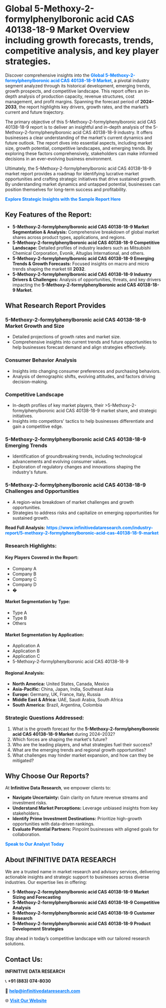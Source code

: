 <h1>Global 5-Methoxy-2-formylphenylboronic acid CAS 40138-18-9 Market Overview including growth forecasts, trends, competitive analysis, and key player strategies.</h1>
<p>
Discover comprehensive insights into the 
<a href="https://www.infinitivedataresearch.com/industry-report/5-methoxy-2-formylphenylboronic-acid-cas-40138-18-9-market" rel="dofollow" style="color: #007BFF; text-decoration: none;"><strong>Global 5-Methoxy-2-formylphenylboronic acid CAS 40138-18-9 Market</strong></a>, a pivotal industry segment analyzed through its historical development, emerging trends, growth prospects, and competitive landscape. This report offers an in-depth analysis of production capacity, revenue structures, cost management, and profit margins. Spanning the forecast period of <strong>2024–2033</strong>, the report highlights key drivers, growth rates, and the market’s current and future trajectory.
</p>
<p>
The primary objective of this 5-Methoxy-2-formylphenylboronic acid CAS 40138-18-9 report is to deliver an insightful and in-depth analysis of the 5-Methoxy-2-formylphenylboronic acid CAS 40138-18-9 industry. It offers businesses a clear understanding of the market's current dynamics and future outlook. The report dives into essential aspects, including market size, growth potential, competitive landscapes, and emerging trends. By exploring these factors comprehensively, stakeholders can make informed decisions in an ever-evolving business environment.
</p>
<p>
Ultimately, the 5-Methoxy-2-formylphenylboronic acid CAS 40138-18-9 market report provides a roadmap for identifying lucrative market opportunities and crafting strategic initiatives that drive sustained growth. By understanding market dynamics and untapped potential, businesses can position themselves for long-term success and profitability.
</p>
<p>
<a href="https://www.infinitivedataresearch.com/request-sample/reportId=112335" style="color: #007BFF; text-decoration: none;"><strong>Explore Strategic Insights with the Sample Report Here</strong></a>
</p>

<h2>Key Features of the Report:</h2>
<ul>
<li><strong>5-Methoxy-2-formylphenylboronic acid CAS 40138-18-9 Market Segmentation & Analysis:</strong> Comprehensive breakdown of global market shares across product types, applications, and regions.</li>
<li><strong>5-Methoxy-2-formylphenylboronic acid CAS 40138-18-9 Competitive Landscape:</strong> Detailed profiles of industry leaders such as Mitsubishi Chemical Corporation, Evonik, Altuglas International, and others.</li>
<li><strong>5-Methoxy-2-formylphenylboronic acid CAS 40138-18-9 Emerging Trends & Growth Forecasts:</strong> Focused insights on macro and micro trends shaping the market till <strong>2032</strong>.</li>
<li><strong>5-Methoxy-2-formylphenylboronic acid CAS 40138-18-9 Industry Drivers & Challenges:</strong> Analysis of opportunities, threats, and key drivers impacting the <strong>5-Methoxy-2-formylphenylboronic acid CAS 40138-18-9 Market</strong>.</li>
</ul>

<h2>What Research Report Provides</h2>
<h3>5-Methoxy-2-formylphenylboronic acid CAS 40138-18-9 Market Growth and Size</h3>
<ul>
<li>Detailed projections of growth rates and market size.</li>
<li>Comprehensive insights into current trends and future opportunities to help businesses forecast demand and align strategies effectively.</li>
</ul>

<h3>Consumer Behavior Analysis</h3>
<ul>
<li>Insights into changing consumer preferences and purchasing behaviors.</li>
<li>Analysis of demographic shifts, evolving attitudes, and factors driving decision-making.</li>
</ul>

<h3>Competitive Landscape</h3>
<ul>
<li>In-depth profiles of key market players, their >5-Methoxy-2-formylphenylboronic acid CAS 40138-18-9 market share, and strategic initiatives.</li>
<li>Insights into competitors' tactics to help businesses differentiate and gain a competitive edge.</li>
</ul>

<h3>5-Methoxy-2-formylphenylboronic acid CAS 40138-18-9 Emerging Trends</h3>
<ul>
<li>Identification of groundbreaking trends, including technological advancements and evolving consumer values.</li>
<li>Exploration of regulatory changes and innovations shaping the industry's future.</li>
</ul>

<h3>5-Methoxy-2-formylphenylboronic acid CAS 40138-18-9 Challenges and Opportunities</h3>
<ul>
<li>A region-wise breakdown of market challenges and growth opportunities.</li>
<li>Strategies to address risks and capitalize on emerging opportunities for sustained growth.</li>
</ul>
<p><strong>Read Full Analysis:</strong> <a href="https://www.infinitivedataresearch.com/industry-report/5-methoxy-2-formylphenylboronic-acid-cas-40138-18-9-market" rel="dofollow" style="color: #007BFF; text-decoration: none;"><strong>https://www.infinitivedataresearch.com/industry-report/5-methoxy-2-formylphenylboronic-acid-cas-40138-18-9-market</strong></a></p>
<h3>Research Highlights:</h3>
<h4>Key Players Covered in the Report:</h4>
<ul><li>Company A</li><li>Company B</li><li>Company C</li><li>Company D</li><li>�</li></ul>
<h4>Market Segmentation by Type:</h4>
<ul><li>Type A</li><li>Type B</li><li>Others</li></ul>
<h4>Market Segmentation by Application:</h4>
<ul><li>Application A</li><li>Application B</li><li>Application C</li><li>5-Methoxy-2-formylphenylboronic acid CAS 40138-18-9</li></ul>

<h4>Regional Analysis:</h4>
<ul>
<li><strong>North America:</strong> United States, Canada, Mexico</li>
<li><strong>Asia-Pacific:</strong> China, Japan, India, Southeast Asia</li>
<li><strong>Europe:</strong> Germany, UK, France, Italy, Russia</li>
<li><strong>Middle East & Africa:</strong> UAE, Saudi Arabia, South Africa</li>
<li><strong>South America:</strong> Brazil, Argentina, Colombia</li>
</ul>

<h3>Strategic Questions Addressed:</h3>
<ol>
<li>What is the growth forecast for the <strong>5-Methoxy-2-formylphenylboronic acid CAS 40138-18-9 Market</strong> during 2024–2032?</li>
<li>Which forces are shaping the market's future?</li>
<li>Who are the leading players, and what strategies fuel their success?</li>
<li>What are the emerging trends and regional growth opportunities?</li>
<li>What challenges may hinder market expansion, and how can they be mitigated?</li>
</ol>

<h2>Why Choose Our Reports?</h2>
<p>At <strong>Infinitive Data Research</strong>, we empower clients to:</p>
<ul>
<li><strong>Navigate Uncertainty:</strong> Gain clarity on future revenue streams and investment risks.</li>
<li><strong>Understand Market Perceptions:</strong> Leverage unbiased insights from key stakeholders.</li>
<li><strong>Identify Prime Investment Destinations:</strong> Prioritize high-growth opportunities with data-driven rankings.</li>
<li><strong>Evaluate Potential Partners:</strong> Pinpoint businesses with aligned goals for collaboration.</li>
</ul>
<p><a href="https://www.infinitivedataresearch.com/industry-report/5-methoxy-2-formylphenylboronic-acid-cas-40138-18-9-market" rel="dofollow" style="color: #007BFF; text-decoration: none;"><strong>Speak to Our Analyst Today</strong></a></p>

<h2>About INFINITIVE DATA RESEARCH</h2>
<p>We are a trusted name in market research and advisory services, delivering actionable insights and strategic support to businesses across diverse industries. Our expertise lies in offering:</p>
<ul>
<li><strong>5-Methoxy-2-formylphenylboronic acid CAS 40138-18-9 Market Sizing and Forecasting</strong></li>
<li><strong>5-Methoxy-2-formylphenylboronic acid CAS 40138-18-9 Competitive Analysis</strong></li>
<li><strong>5-Methoxy-2-formylphenylboronic acid CAS 40138-18-9 Customer Research</strong></li>
<li><strong>5-Methoxy-2-formylphenylboronic acid CAS 40138-18-9 Product Development Strategies</strong></li>
</ul>
<p>Stay ahead in today’s competitive landscape with our tailored research solutions.</p>

<h2>Contact Us:</h2>
<p><strong>INFINITIVE DATA RESEARCH</strong></p>
<p>📞 <strong>+91 (883) 074-8030</strong></p>
<p>📧 <strong><a href="mailto:help@infinitivedataresearch.com" style="color: #007BFF;">help@infinitivedataresearch.com</a></strong></p>
<p>🌐 <strong><a href="https://www.infinitivedataresearch.com" rel="dofollow" style="color: #007BFF;">Visit Our Website</a></strong></p>